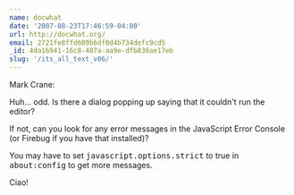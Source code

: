 ```yaml
---
name: docwhat
date: '2007-08-23T17:46:59-04:00'
url: http://docwhat.org/
email: 2721fe8ffd609b6df0d4b734defc9cd5
_id: 4da16941-16c8-407a-aa9e-dfb836ae17eb
slug: '/its_all_text_v06/'
---
```


Mark Crane:

Huh... odd. Is there a dialog popping up saying that it couldn't run the
editor?

If not, can you look for any error messages in the JavaScript Error Console
(or Firebug if you have that installed)?

You may have to set <tt>javascript.options.strict</tt> to true in
<tt>about:config</tt> to get more messages.

Ciao!
